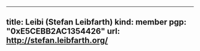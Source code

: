 -----
title: Leibi (Stefan Leibfarth)
kind: member
pgp: "0xE5CEBB2AC1354426"
url: http://stefan.leibfarth.org/
-----
